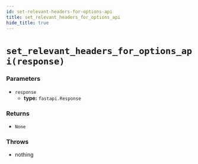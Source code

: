 ```yaml
---
id: set-relevant-headers-for-options-api
title: set_relevant_headers_for_options_api
hide_title: true
---
```


# `set_relevant_headers_for_options_api(response)`

### Parameters
- `response`
    - **type:** `fastapi.Response`

### Returns
- `None`

### Throws
- nothing